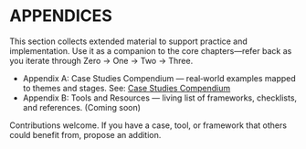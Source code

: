 # APPENDICES

This section collects extended material to support practice and implementation. Use it as a companion to the core chapters—refer back as you iterate through Zero → One → Two → Three.

- Appendix A: Case Studies Compendium — real‑world examples mapped to themes and stages. See: [Case Studies Compendium](../case_studies.md)
- Appendix B: Tools and Resources — living list of frameworks, checklists, and references. (Coming soon)

Contributions welcome. If you have a case, tool, or framework that others could benefit from, propose an addition.

